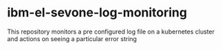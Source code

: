 # ibm-el-sevone-log-monitoring
This repository monitors a pre configured log file on a kubernetes cluster and actions on seeing a particular error string
